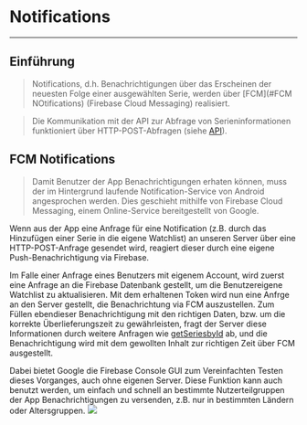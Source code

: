 # Notifications

---

## Einführung

>Notifications, d.h. Benachrichtigungen über das Erscheinen der neuesten Folge einer ausgewählten Serie, werden über [FCM](#FCM NOtifications) (Firebase Cloud Messaging) realisiert.

>Die Kommunikation mit der API zur Abfrage von Serieninformationen funktioniert über HTTP-POST-Abfragen (siehe [API](api.md#API)).

## FCM Notifications

>Damit Benutzer der App Benachrichtigungen erhaten können, muss der im Hintergrund laufende Notification-Service von Android angesprochen werden. Dies geschieht mithilfe von Firebase Cloud Messaging, einem Online-Service bereitgestellt von Google.

Wenn aus der App eine Anfrage für eine Notification (z.B. durch das Hinzufügen einer Serie in die eigene Watchlist) an unseren Server über eine HTTP-POST-Anfrage gesendet wird, reagiert dieser durch eine eigene Push-Benachrichtigung via Firebase.

Im Falle einer Anfrage eines Benutzers mit eigenem Account, wird zuerst eine Anfrage an die Firebase Datenbank gestellt, um die Benutzereigene Watchlist zu aktualisieren. Mit dem erhaltenen Token wird nun eine Anfrge an den Server gestellt, die Benachrichtung via FCM auszustellen. Zum Füllen ebendieser Benachrichtigung mit den richtigen Daten, bzw. um die korrekte Überlieferungszeit zu gewährleisten, fragt der Server diese Informationen durch weitere Anfragen wie [getSeriesbyId](API.md#getSeriesById) ab, und die Benachrichtigung wird mit dem gewollten Inhalt zur richtigen Zeit über FCM ausgestellt.

Dabei bietet Google die Firebase Console GUI zum Vereinfachten Testen dieses Vorganges, auch ohne eigenen Server. Diese Funktion kann auch benutzt werden, um einfach und schnell an bestimmte Nutzerteilgruppen der App Benachrichtigungen zu versenden, z.B. nur in bestimmten Ländern oder Altersgruppen.
![](https://firebase.google.com/docs/cloud-messaging/images/messaging-overview.png)
